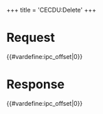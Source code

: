 +++
title = 'CECDU:Delete'
+++

# Request

{{#vardefine:ipc_offset\|0}}

# Response

{{#vardefine:ipc_offset\|0}}
